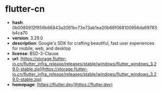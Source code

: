 # flutter-cn

- **hash**: 0b0080912f856b66843a2061bc73e73ab1ea20b68f068100956da69783b4ca70
- **version**: 3.29.0
- **description**: Google's SDK for crafting beautiful, fast user experiences for mobile, web, and desktop
- **license**: BSD-3-Clause
- **url**: [https://storage.flutter-io.cn/flutter_infra_release/releases/stable/windows/flutter_windows_3.29.0-stable.zip](https://storage.flutter-io.cn/flutter_infra_release/releases/stable/windows/flutter_windows_3.29.0-stable.zip)
- **homepage**: [https://flutter.dev](https://flutter.dev)


